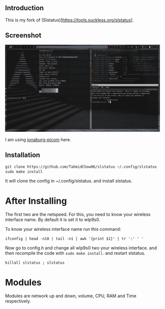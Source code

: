## Introduction
This is my fork of (Slstatus)[https://tools.suckless.org/slstatus].

## Screenshot
![Slstatus Image](screenshot/slstatus.png)

I am using [jonaburg-picom](https://github.com/jonaburg/picom) here.

## Installation
```
git clone https://github.com/TahmidChow06/slstatus ~/.config/slstatus
sudo make install
```
It will clone the config in ~/.config/slstatus. and install slstatus.

# After Installing
The first two are the netspeed. For this, you need to know your 
wireless interface name. By default it is set it to wlp9s0.

To know your wireless interface name run this command:
```
ifconfig | head -n10 | tail -n1 | awk '{print $1}' | tr ':' ' '
```
Now go to config.h and change all wlp9s0 two your wireless interface.
and then recompile the code with `sudo make install`.
and restart slstatus.

```
killall slstatus ; slstatus
```

# Modules

Modules are network up and down, volume, CPU, RAM and Time respectively.
